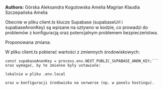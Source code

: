 **Authors:**
Górska Aleksandra
Kogutowska Amelia
Magrian Klaudia
Szczepańska Amelia

Obecnie w pliku client.ts klucze Supabase (supabaseUrl i supabaseAnonKey) są wpisane na sztywno w kodzie, co prowadzi do problemów z konfiguracją oraz potencjalnym problemem bezpieczeństwa.

Proponowana zmiana:

W pliku client.ts pobierać wartości z zmiennych środowiskowych:

```const supabaseUrl = process.env.NEXT_PUBLIC_SUPABASE_URL;
const supabaseAnonKey = process.env.NEXT_PUBLIC_SUPABASE_ANON_KEY;```
oraz wymagać, by te zmienne były ustawione:

lokalnie w pliku .env.local

oraz w konfiguracji środowiska na serwerze (np. w panelu hostingu).
